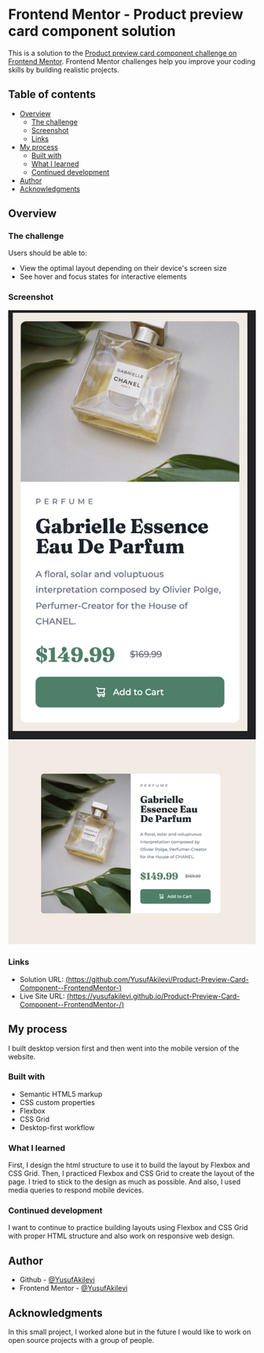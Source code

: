 # Frontend Mentor - Product preview card component solution

This is a solution to the [Product preview card component challenge on Frontend Mentor](https://www.frontendmentor.io/challenges/product-preview-card-component-GO7UmttRfa). Frontend Mentor challenges help you improve your coding skills by building realistic projects.

## Table of contents

- [Overview](#overview)
  - [The challenge](#the-challenge)
  - [Screenshot](#screenshot)
  - [Links](#links)
- [My process](#my-process)
  - [Built with](#built-with)
  - [What I learned](#what-i-learned)
  - [Continued development](#continued-development)
- [Author](#author)
- [Acknowledgments](#acknowledgments)

## Overview

### The challenge

Users should be able to:

- View the optimal layout depending on their device's screen size
- See hover and focus states for interactive elements

### Screenshot

![](./Mobile-screenshot.png)
![](./Desktop-screenshot.png)

### Links

- Solution URL: [(https://github.com/YusufAkilevi/Product-Preview-Card-Component--FrontendMentor-)](https://github.com/YusufAkilevi/Product-Preview-Card-Component--FrontendMentor-)
- Live Site URL: [(https://yusufakilevi.github.io/Product-Preview-Card-Component--FrontendMentor-/)](https://yusufakilevi.github.io/Product-Preview-Card-Component--FrontendMentor-/)

## My process

I built desktop version first and then went into the mobile version of the website.

### Built with

- Semantic HTML5 markup
- CSS custom properties
- Flexbox
- CSS Grid
- Desktop-first workflow

### What I learned

First, I design the html structure to use it to build the layout by Flexbox and CSS Grid. Then, I practiced Flexbox and CSS Grid to create the layout of the page.
I tried to stick to the design as much as possible. And also, I used media queries to respond mobile devices.

### Continued development

I want to continue to practice building layouts using Flexbox and CSS Grid with proper HTML structure and also work on responsive web design.

## Author

- Github - [@YusufAkilevi](https://github.com/YusufAkilevi)
- Frontend Mentor - [@YusufAkilevi](https://www.frontendmentor.io/profile/YusufAkilevi)

## Acknowledgments

In this small project, I worked alone but in the future I would like to work on open source projects with a group of people.
